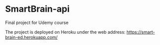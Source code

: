 # SmartBrain-api 
Final project for Udemy course


The project is deployed on Heroku under the web address: https://smart-brain-ed.herokuapp.com/
